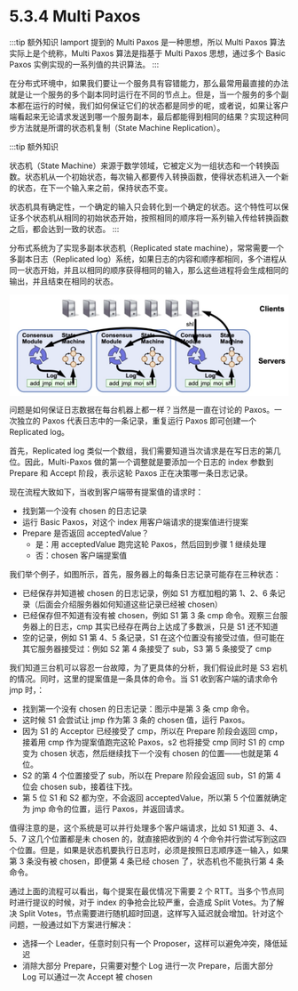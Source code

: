 # 5.3.4 Multi Paxos

:::tip 额外知识
lamport 提到的 Multi Paxos 是一种思想，所以 Multi Paxos 算法实际上是个统称，Multi Paxos 算法是指基于 Multi Paxos 思想，通过多个 Basic Paxos 实例实现的一系列值的共识算法。
:::

在分布式环境中，如果我们要让一个服务具有容错能力，那么最常用最直接的办法就是让一个服务的多个副本同时运行在不同的节点上。但是，当一个服务的多个副本都在运行的时候，我们如何保证它们的状态都是同步的呢，或者说，如果让客户端看起来无论请求发送到哪一个服务副本，最后都能得到相同的结果？实现这种同步方法就是所谓的状态机复制（State Machine Replication）。

:::tip 额外知识

状态机（State Machine）来源于数学领域，它被定义为一组状态和一个转换函数。状态机从一个初始状态，每次输入都要传入转换函数，使得状态机进入一个新的状态，在下一个输入来之前，保持状态不变。

状态机具有确定性，一个确定的输入只会转化到一个确定的状态。这个特性可以保证多个状态机从相同的初始状态开始，按照相同的顺序将一系列输入传给转换函数之后，都会达到一致的状态。
:::


分布式系统为了实现多副本状态机（Replicated state machine），常常需要一个多副本日志（Replicated log）系统，如果日志的内容和顺序都相同，多个进程从同一状态开始，并且以相同的顺序获得相同的输入，那么这些进程将会生成相同的输出，并且结束在相同的状态。




<div  align="center">
	<img src="../assets/Replicated-state-machine.webp" width = "600"  align=center />
	<p></p>
</div>

问题是如何保证日志数据在每台机器上都一样？当然是一直在讨论的 Paxos。一次独立的 Paxos 代表日志中的一条记录，重复运行 Paxos 即可创建一个 Replicated log。

首先，Replicated log 类似一个数组，我们需要知道当次请求是在写日志的第几位。因此，Multi-Paxos 做的第一个调整就是要添加一个日志的 index 参数到 Prepare 和 Accept 阶段，表示这轮 Paxos 正在决策哪一条日志记录。

现在流程大致如下，当收到客户端带有提案值的请求时：

- 找到第一个没有 chosen 的日志记录
- 运行 Basic Paxos，对这个 index 用客户端请求的提案值进行提案
- Prepare 是否返回 acceptedValue？
    - 是：用 acceptedValue 跑完这轮 Paxos，然后回到步骤 1 继续处理
    - 否：chosen 客户端提案值

我们举个例子，如图所示，首先，服务器上的每条日志记录可能存在三种状态：

- 已经保存并知道被 chosen 的日志记录，例如 S1 方框加粗的第 1、2、6 条记录（后面会介绍服务器如何知道这些记录已经被 chosen）
- 已经保存但不知道有没有被 chosen，例如 S1 第 3 条 cmp 命令。观察三台服务器上的日志，cmp 其实已经存在两台上达成了多数派，只是 S1 还不知道
- 空的记录，例如 S1 第 4、5 条记录，S1 在这个位置没有接受过值，但可能在其它服务器接受过：例如 S2 第 4 条接受了 sub，S3 第 5 条接受了 cmp

我们知道三台机可以容忍一台故障，为了更具体的分析，我们假设此时是 S3 宕机的情况。同时，这里的提案值是一条具体的命令。当 S1 收到客户端的请求命令 jmp 时，：

- 找到第一个没有 chosen 的日志记录：图示中是第 3 条 cmp 命令。
- 这时候 S1 会尝试让 jmp 作为第 3 条的 chosen 值，运行 Paxos。
- 因为 S1 的 Acceptor 已经接受了 cmp，所以在 Prepare 阶段会返回 cmp，接着用 cmp 作为提案值跑完这轮 Paxos，s2 也将接受 cmp 同时 S1 的 cmp 变为 chosen 状态，然后继续找下一个没有 chosen 的位置——也就是第 4 位。
- S2 的第 4 个位置接受了 sub，所以在 Prepare 阶段会返回 sub，S1 的第 4 位会 chosen sub，接着往下找。
- 第 5 位 S1 和 S2 都为空，不会返回 acceptedValue，所以第 5 个位置就确定为 jmp 命令的位置，运行 Paxos，并返回请求。


值得注意的是，这个系统是可以并行处理多个客户端请求，比如 S1 知道 3、4、5、7 这几个位置都是未 chosen 的，就直接把收到的 4 个命令并行尝试写到这四个位置。但是，如果是状态机要执行日志时，必须是按照日志顺序逐一输入，如果第 3 条没有被 chosen，即便第 4 条已经 chosen 了，状态机也不能执行第 4 条命令。


通过上面的流程可以看出，每个提案在最优情况下需要 2 个 RTT。当多个节点同时进行提议的时候，对于 index 的争抢会比较严重，会造成 Split Votes。为了解决 Split Votes，节点需要进行随机超时回退，这样写入延迟就会增加。针对这个问题，一般通过如下方案进行解决：

- 选择一个 Leader，任意时刻只有一个 Proposer，这样可以避免冲突，降低延迟
- 消除大部分 Prepare，只需要对整个 Log 进行一次 Prepare，后面大部分 Log 可以通过一次 Accept 被 chosen






